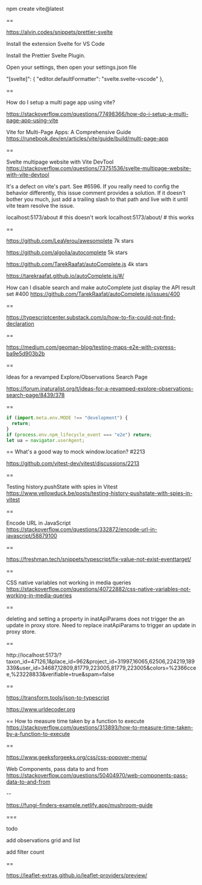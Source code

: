 npm create vite@latest

==

https://alvin.codes/snippets/prettier-svelte

Install the extension Svelte for VS Code

Install the Prettier Svelte Plugin.

Open your settings, then open your settings.json file

"[svelte]": {
"editor.defaultFormatter": "svelte.svelte-vscode"
},

==

How do I setup a multi page app using vite?

https://stackoverflow.com/questions/77498366/how-do-i-setup-a-multi-page-app-using-vite

Vite for Multi-Page Apps: A Comprehensive Guide
https://runebook.dev/en/articles/vite/guide/build/multi-page-app

==

Svelte multipage website with Vite DevTool
https://stackoverflow.com/questions/73751536/svelte-multipage-website-with-vite-devtool

It's a defect on vite's part. See #6596. If you really need to config the behavior differently, this issue comment provides a solution. If it doesn't bother you much, just add a trailing slash to that path and live with it until vite team resolve the issue.

localhost:5173/about # this doesn't work
localhost:5173/about/ # this works

==

https://github.com/LeaVerou/awesomplete
7k stars

https://github.com/algolia/autocomplete
5k stars

https://github.com/TarekRaafat/autoComplete.js
4k stars

https://tarekraafat.github.io/autoComplete.js/#/

How can I disable search and make autoComplete just display the API result set #400
https://github.com/TarekRaafat/autoComplete.js/issues/400

==

https://typescriptcenter.substack.com/p/how-to-fix-could-not-find-declaration

==

https://medium.com/geoman-blog/testing-maps-e2e-with-cypress-ba9e5d903b2b

==

Ideas for a revamped Explore/Observations Search Page

https://forum.inaturalist.org/t/ideas-for-a-revamped-explore-observations-search-page/8439/378

==

```js
if (import.meta.env.MODE !== "development") {
  return;
}
if (process.env.npm_lifecycle_event === "e2e") return;
let ua = navigator.userAgent;
```

==
What's a good way to mock window.location? #2213

https://github.com/vitest-dev/vitest/discussions/2213

==

Testing history.pushState with spies in Vitest
https://www.yellowduck.be/posts/testing-history-pushstate-with-spies-in-vitest

==

Encode URL in JavaScript
https://stackoverflow.com/questions/332872/encode-url-in-javascript/58879100

==

https://freshman.tech/snippets/typescript/fix-value-not-exist-eventtarget/

==

CSS native variables not working in media queries
https://stackoverflow.com/questions/40722882/css-native-variables-not-working-in-media-queries

==

deleting and setting a property in inatApiParams does not trigger the
an update in proxy store. Need to replace inatApiParams to trigger
an update in proxy store.

==

http://localhost:5173/?taxon_id=47126,1&place_id=962&project_id=31997,16065,62506,224219,189339&user_id=34687,12809,81779,223005,81779,223005&colors=%2366ccee,%23228833&verifiable=true&spam=false

==

https://transform.tools/json-to-typescript

https://www.urldecoder.org

==
How to measure time taken by a function to execute
https://stackoverflow.com/questions/313893/how-to-measure-time-taken-by-a-function-to-execute

==

https://www.geeksforgeeks.org/css/css-popover-menu/

Web Components, pass data to and from
https://stackoverflow.com/questions/50404970/web-components-pass-data-to-and-from

--

https://fungi-finders-example.netlify.app/mushroom-guide

===

todo

add observations grid and list

add filter count

==

https://leaflet-extras.github.io/leaflet-providers/preview/
